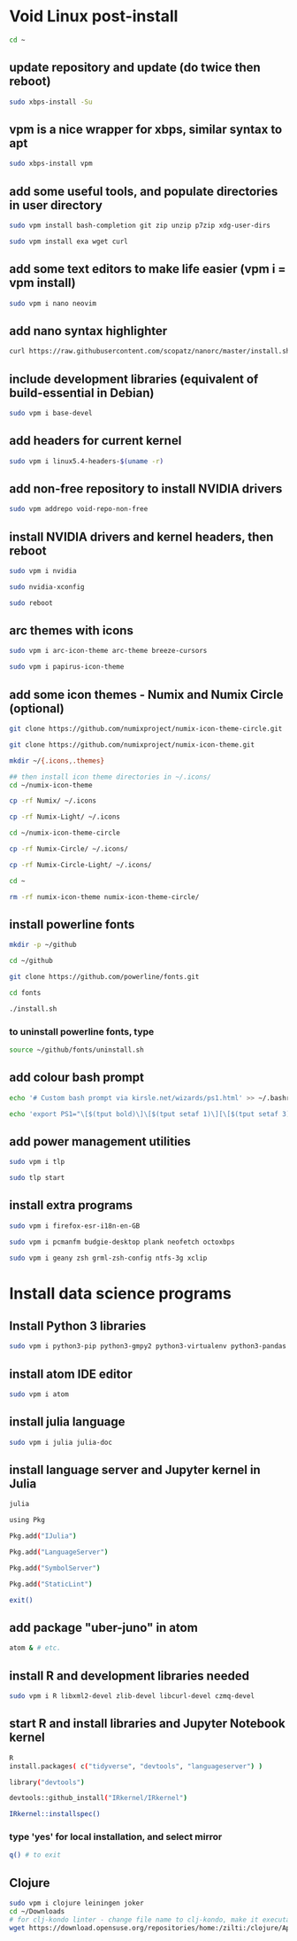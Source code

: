 # Void Linux post-install
```sh
cd ~
```
## update repository and update (do twice then reboot)
```sh
sudo xbps-install -Su
```
## vpm is a nice wrapper for xbps, similar syntax to apt
```sh
sudo xbps-install vpm
```
## add some useful tools, and populate directories in user directory 
```sh
sudo vpm install bash-completion git zip unzip p7zip xdg-user-dirs

sudo vpm install exa wget curl
```
## add some text editors to make life easier (vpm i = vpm install)
```sh
sudo vpm i nano neovim
```
## add nano syntax highlighter
```sh
curl https://raw.githubusercontent.com/scopatz/nanorc/master/install.sh | sh
```
## include development libraries (equivalent of build-essential in Debian)
```sh
sudo vpm i base-devel
```
## add headers for current kernel
```sh
sudo vpm i linux5.4-headers-$(uname -r)
```
## add non-free repository to install NVIDIA drivers
```sh
sudo vpm addrepo void-repo-non-free 
```
## install NVIDIA drivers and kernel headers, then reboot
```sh
sudo vpm i nvidia

sudo nvidia-xconfig

sudo reboot
```
## arc themes with icons
```sh
sudo vpm i arc-icon-theme arc-theme breeze-cursors

sudo vpm i papirus-icon-theme
```
## add some icon themes - Numix and Numix Circle (optional)
```sh
git clone https://github.com/numixproject/numix-icon-theme-circle.git

git clone https://github.com/numixproject/numix-icon-theme.git

mkdir ~/{.icons,.themes}

## then install icon theme directories in ~/.icons/
cd ~/numix-icon-theme

cp -rf Numix/ ~/.icons

cp -rf Numix-Light/ ~/.icons

cd ~/numix-icon-theme-circle

cp -rf Numix-Circle/ ~/.icons/

cp -rf Numix-Circle-Light/ ~/.icons/

cd ~

rm -rf numix-icon-theme numix-icon-theme-circle/
```
## install powerline fonts
```sh
mkdir -p ~/github

cd ~/github

git clone https://github.com/powerline/fonts.git

cd fonts

./install.sh
```
### to uninstall powerline fonts, type
```sh
source ~/github/fonts/uninstall.sh
```
## add colour bash prompt
```sh
echo '# Custom bash prompt via kirsle.net/wizards/ps1.html' >> ~/.bashrc

echo 'export PS1="\[$(tput bold)\]\[$(tput setaf 1)\][\[$(tput setaf 3)\]\u\[$(tput setaf 2)\]@\[$(tput setaf 4)\]\h \[$(tput setaf 5)\]\w\[$(tput setaf 1)\]]\[$(tput setaf 7)\]\\$ \[$(tput sgr0)\]"' >> ~/.bashrc
```
## add power management utilities
```sh
sudo vpm i tlp

sudo tlp start
```
## install extra programs
```sh
sudo vpm i firefox-esr-i18n-en-GB 

sudo vpm i pcmanfm budgie-desktop plank neofetch octoxbps

sudo vpm i geany zsh grml-zsh-config ntfs-3g xclip
```
# Install data science programs

## Install Python 3 libraries
```sh
sudo vpm i python3-pip python3-gmpy2 python3-virtualenv python3-pandas python3-scikit-learn python3-matplotlib python3-jupyter
```
## install atom IDE editor
```sh
sudo vpm i atom
```
## install julia language
```sh
sudo vpm i julia julia-doc
```
## install language server and Jupyter kernel in Julia
```sh
julia

using Pkg

Pkg.add("IJulia")

Pkg.add("LanguageServer")

Pkg.add("SymbolServer")

Pkg.add("StaticLint")

exit()
```
## add package "uber-juno" in atom
```sh
atom & # etc.
```
## install R and development libraries needed
```sh
sudo vpm i R libxml2-devel zlib-devel libcurl-devel czmq-devel
```
## start R and install libraries and Jupyter Notebook kernel
```sh
R
install.packages( c("tidyverse", "devtools", "languageserver") )

library("devtools")

devtools::github_install("IRkernel/IRkernel")

IRkernel::installspec()
```
### type 'yes' for local installation, and select mirror
```sh
q() # to exit
```
## Clojure
```sh
sudo vpm i clojure leiningen joker
cd ~/Downloads
# for clj-kondo linter - change file name to clj-kondo, make it executable and move to directory on PATH
wget https://download.opensuse.org/repositories/home:/zilti:/clojure/AppImage/clj-kondo-latest-x86_64.AppImage
```

